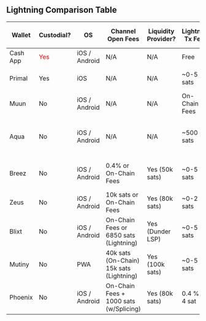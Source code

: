 

## Lightning Comparison Table


Wallet   |  Custodial?  |  OS             |  Channel Open Fees                          |  Liquidity Provider?  |  Lightning Tx Fees  |  Notes / Trade Offs
----------|--------------|-----------------|---------------------------------------------|-----------------------|---------------------|------------------------------------------
Cash App  |  <span style="color: red">Yes</span>         |  iOS / Android  |  N/A                                        |  N/A                  |  Free               |  Full KYC
Primal    |  Yes         |  iOS            |  N/A                                        |  N/A                  |  ~0-5 sats          |  Paired with Nostr Client
Muun      |  No          |  iOS / Android  |  N/A                                        |  N/A                  |  On-Chain Fees      |  Stores Bitcoin On-Chain
Aqua      |  No          |  iOS / Android  |  N/A                                        |  N/A                  |  ~500 sats          |  Stores Bitcoin on Liquid and can be Slow
Breez     |  No          |  iOS / Android  |  0.4% or On-Chain Fees                      |  Yes (50k sats)       |  ~0-5 sats          |  Uses Greenlight (Less Stable?)
Zeus      |  No          |  iOS / Android  |  10k sats or On-Chain Fees                  |  Yes (80k sats)       |  ~0-2 sats          |  Slow to Open / Load
Blixt     |  No          |  iOS / Android  |  On-Chain Fees or 6850 sats (Lightning)     |  Yes (Dunder LSP)     |  ~0-5 sats          |  Lightning Channel Open Still Buggy
Mutiny    |  No          |  PWA            |  40k sats (On-Chain) 15k sats (Lightning)   |  Yes (100k sats)      |  ~0-5 sats          |  App Must be Open to Send / Receive
Phoenix   |  No          |  iOS / Android  |  On-Chain Fees +    1000 sats (w/Splicing)  |  Yes (80k sats)       |  0.4 % + 4 sat      |  Slightly Higher Lightning Tx Fees

